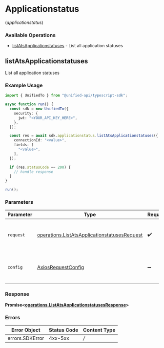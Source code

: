 # Applicationstatus
(*applicationstatus*)

### Available Operations

* [listAtsApplicationstatuses](#listatsapplicationstatuses) - List all application statuses

## listAtsApplicationstatuses

List all application statuses

### Example Usage

```typescript
import { UnifiedTo } from "@unified-api/typescript-sdk";

async function run() {
  const sdk = new UnifiedTo({
    security: {
      jwt: "<YOUR_API_KEY_HERE>",
    },
  });

  const res = await sdk.applicationstatus.listAtsApplicationstatuses({
    connectionId: "<value>",
    fields: [
      "<value>",
    ],
  });

  if (res.statusCode == 200) {
    // handle response
  }
}

run();
```

### Parameters

| Parameter                                                                                                        | Type                                                                                                             | Required                                                                                                         | Description                                                                                                      |
| ---------------------------------------------------------------------------------------------------------------- | ---------------------------------------------------------------------------------------------------------------- | ---------------------------------------------------------------------------------------------------------------- | ---------------------------------------------------------------------------------------------------------------- |
| `request`                                                                                                        | [operations.ListAtsApplicationstatusesRequest](../../sdk/models/operations/listatsapplicationstatusesrequest.md) | :heavy_check_mark:                                                                                               | The request object to use for the request.                                                                       |
| `config`                                                                                                         | [AxiosRequestConfig](https://axios-http.com/docs/req_config)                                                     | :heavy_minus_sign:                                                                                               | Available config options for making requests.                                                                    |


### Response

**Promise<[operations.ListAtsApplicationstatusesResponse](../../sdk/models/operations/listatsapplicationstatusesresponse.md)>**
### Errors

| Error Object    | Status Code     | Content Type    |
| --------------- | --------------- | --------------- |
| errors.SDKError | 4xx-5xx         | */*             |
